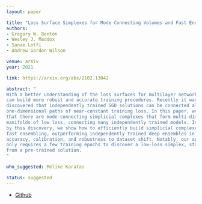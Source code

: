 ```yaml
---
layout: paper

title: "Loss Surface Simplexes for Mode Connecting Volumes and Fast Ensembling"
authors:
- Gregory W. Benton
- Wesley J. Maddox
- Sanae Lotfi
- Andrew Gordon Wilson

venue: arXiv
year: 2021

link: https://arxiv.org/abs/2102.13042

abstract: "
With a better understanding of the loss surfaces for multilayer networks, we
can build more robust and accurate training procedures. Recently it was
discovered that independently trained SGD solutions can be connected along
one-dimensional paths of near-constant training loss. In this paper, we show
that there are mode-connecting simplicial complexes that form multi-dimensional
manifolds of low loss, connecting many independently trained models. Inspired
by this discovery, we show how to efficiently build simplicial complexes for
fast ensembling, outperforming independently trained deep ensembles in
accuracy, calibration, and robustness to dataset shift. Notably, our approach
only requires a few training epochs to discover a low-loss simplex, starting
from a pre-trained solution.
"

who_suggested: Melike Karatas

status: suggested
---
```

- [Github](https://github.com/g-benton/loss-surface-simplexes)
